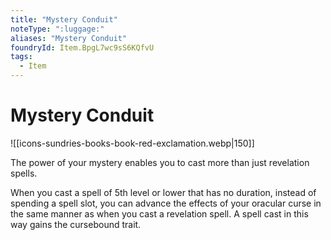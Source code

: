 ```yaml
---
title: "Mystery Conduit"
noteType: ":luggage:"
aliases: "Mystery Conduit"
foundryId: Item.BpgL7wc9sS6KQfvU
tags:
  - Item
---
```


# Mystery Conduit
![[icons-sundries-books-book-red-exclamation.webp|150]]

The power of your mystery enables you to cast more than just revelation spells.

When you cast a spell of 5th level or lower that has no duration, instead of spending a spell slot, you can advance the effects of your oracular curse in the same manner as when you cast a revelation spell. A spell cast in this way gains the cursebound trait.
